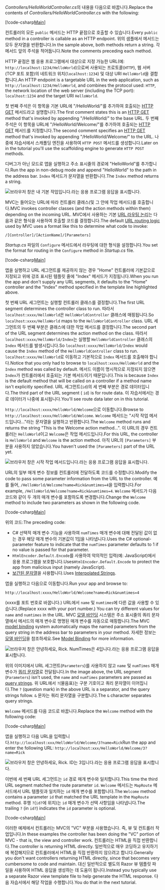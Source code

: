 <span data-ttu-id="da259-101">*Controllers/HelloWorldController.cs*의 내용을 다음으로 바꿉니다.</span><span class="sxs-lookup"><span data-stu-id="da259-101">Replace the contents of *Controllers/HelloWorldController.cs* with the following:</span></span>

[!code-csharp[Main](../../tutorials/first-mvc-app/start-mvc/sample/MvcMovie/Controllers/HelloWorldController.cs?name=snippet_1)]

<span data-ttu-id="da259-102">컨트롤러의 모든 `public` 메서드는 HTTP 끝점으로 호출할 수 있습니다.</span><span class="sxs-lookup"><span data-stu-id="da259-102">Every `public` method in a controller is callable as an HTTP endpoint.</span></span> <span data-ttu-id="da259-103">위의 샘플에서 메서드는 모두 문자열을 반환합니다.</span><span class="sxs-lookup"><span data-stu-id="da259-103">In the sample above, both methods return a string.</span></span>  <span data-ttu-id="da259-104">각 메서드 앞의 주석을 적어둡니다.</span><span class="sxs-lookup"><span data-stu-id="da259-104">Note the comments preceding each method.</span></span>

<span data-ttu-id="da259-105">HTTP 끝점은 웹 응용 프로그램에서 대상으로 지정 가능한 URL(예: `http://localhost:1234/HelloWorld`)으로써 사용되는 프로토콜(`HTTP`), 웹 서버(TCP 포트 포함)의 네트워크 위치(`localhost:1234`) 및 대상 URI `HelloWorld`을 결합합니다.</span><span class="sxs-lookup"><span data-stu-id="da259-105">An HTTP endpoint is a targetable URL in the web application, such as `http://localhost:1234/HelloWorld`, and combines the protocol used: `HTTP`, the network location of the web server (including the TCP port): `localhost:1234` and the target URI `HelloWorld`.</span></span>

<span data-ttu-id="da259-106">첫 번째 주석은 이 항목을 기본 URL에 "/HelloWorld/"를 추가하여 호출되는 [HTTP GET](https://www.w3schools.com/tags/ref_httpmethods.asp) 메서드라고 설명합니다.</span><span class="sxs-lookup"><span data-stu-id="da259-106">The first comment states this is an [HTTP GET](https://www.w3schools.com/tags/ref_httpmethods.asp) method that's invoked by appending "/HelloWorld/" to the base URL.</span></span> <span data-ttu-id="da259-107">두 번째 주석은 이 항목을 URL에 "/HelloWorld/Welcome/"를 추가하여 호출되는 [HTTP GET](http://www.w3.org/Protocols/rfc2616/rfc2616-sec9.html) 메서드를 지정합니다.</span><span class="sxs-lookup"><span data-stu-id="da259-107">The second comment specifies an [HTTP GET](http://www.w3.org/Protocols/rfc2616/rfc2616-sec9.html) method that's invoked by appending "/HelloWorld/Welcome/" to the URL.</span></span> <span data-ttu-id="da259-108">나중에 자습서에서 스캐폴딩 엔진을 사용하여 `HTTP POST` 메서드를 생성합니다.</span><span class="sxs-lookup"><span data-stu-id="da259-108">Later on in the tutorial you'll use the scaffolding engine to generate `HTTP POST` methods.</span></span>

<span data-ttu-id="da259-109">디버그가 아닌 모드로 앱을 실행하고 주소 표시줄의 경로에 "HelloWorld"를 추가합니다.</span><span class="sxs-lookup"><span data-stu-id="da259-109">Run the app in non-debug mode and append "HelloWorld" to the path in the address bar.</span></span> <span data-ttu-id="da259-110">`Index` 메서드가 문자열을 반환합니다.</span><span class="sxs-lookup"><span data-stu-id="da259-110">The `Index` method returns a string.</span></span>

![브라우저 창은 내 기본 작업입니다.라는 응용 프로그램 응답을 표시합니다.](../../tutorials/first-mvc-app/adding-controller/_static/hell1.png)

<span data-ttu-id="da259-112">MVC는 들어오는 URL에 따라 컨트롤러 클래스(및 그 안에 작업 메서드)를 호출합니다.</span><span class="sxs-lookup"><span data-stu-id="da259-112">MVC invokes controller classes (and the action methods within them) depending on the incoming URL.</span></span> <span data-ttu-id="da259-113">MVC에서 사용하는 기본 [URL 라우팅 논리](../../mvc/controllers/routing.md)는 다음과 같은 형식을 사용하여 호출할 코드를 결정합니다.</span><span class="sxs-lookup"><span data-stu-id="da259-113">The default [URL routing logic](../../mvc/controllers/routing.md) used by MVC uses a format like this to determine what code to invoke:</span></span>

`/[Controller]/[ActionName]/[Parameters]`

<span data-ttu-id="da259-114">*Startup.cs* 파일의 `Configure` 메서드에서 라우팅에 대한 형식을 설정합니다.</span><span class="sxs-lookup"><span data-stu-id="da259-114">You set the format for routing in the `Configure` method in *Startup.cs* file.</span></span>

[!code-csharp[Main](../../tutorials/first-mvc-app/start-mvc/sample/MvcMovie/Startup.cs?name=snippet_1&highlight=5)]

<span data-ttu-id="da259-115">앱을 실행하고 URL 세그먼트를 제공하지 않는 경우 "Home" 컨트롤러에 기본값으로 지정되고 위에 강조 표시된 템플릿 줄에 "Index" 메서드가 지정됩니다.</span><span class="sxs-lookup"><span data-stu-id="da259-115">When you run the app and don't supply any URL segments, it defaults to the "Home" controller and the "Index" method specified in the template line highlighted above.</span></span>

<span data-ttu-id="da259-116">첫 번째 URL 세그먼트는 실행할 컨트롤러 클래스를 결정합니다.</span><span class="sxs-lookup"><span data-stu-id="da259-116">The first URL segment determines the controller class to run.</span></span> <span data-ttu-id="da259-117">따라서 `localhost:xxxx/HelloWorld`은 `HelloWorldController` 클래스에 매핑됩니다.</span><span class="sxs-lookup"><span data-stu-id="da259-117">So `localhost:xxxx/HelloWorld` maps to the `HelloWorldController` class.</span></span> <span data-ttu-id="da259-118">URL 세그먼트의 두 번째 부분은 클래스에 대한 작업 메서드를 결정합니다.</span><span class="sxs-lookup"><span data-stu-id="da259-118">The second part of the URL segment determines the action method on the class.</span></span> <span data-ttu-id="da259-119">따라서 `localhost:xxxx/HelloWorld/Index`는 실행할 `HelloWorldController` 클래스의 `Index` 메서드를 발생시킵니다.</span><span class="sxs-lookup"><span data-stu-id="da259-119">So `localhost:xxxx/HelloWorld/Index` would cause the `Index` method of the `HelloWorldController` class to run.</span></span> <span data-ttu-id="da259-120">`localhost:xxxx/HelloWorld`로 이동하고 기본적으로 `Index` 메서드를 호출해야 합니다.</span><span class="sxs-lookup"><span data-stu-id="da259-120">Notice that you only had to browse to `localhost:xxxx/HelloWorld` and the `Index` method was called by default.</span></span> <span data-ttu-id="da259-121">메서드 이름이 명시적으로 지정되지 않으면 `Index`가 컨트롤러에서 호출되는 기본 메서드이기 때문입니다.</span><span class="sxs-lookup"><span data-stu-id="da259-121">This is because `Index` is the default method that will be called on a controller if a method name isn't explicitly specified.</span></span> <span data-ttu-id="da259-122">URL 세그먼트(`id`)의 세 번째 부분은 경로 데이터입니다.</span><span class="sxs-lookup"><span data-stu-id="da259-122">The third part of the URL segment ( `id`) is for route data.</span></span> <span data-ttu-id="da259-123">이 자습서에서는 경로 데이터가 나중에 표시됩니다.</span><span class="sxs-lookup"><span data-stu-id="da259-123">You'll see route data later on in this tutorial.</span></span>

<span data-ttu-id="da259-124">`http://localhost:xxxx/HelloWorld/Welcome`으로 이동합니다.</span><span class="sxs-lookup"><span data-stu-id="da259-124">Browse to `http://localhost:xxxx/HelloWorld/Welcome`.</span></span> <span data-ttu-id="da259-125">`Welcome` 메서드는 "시작 작업 메서드입니다..."라는 문자열을 실행하고 반환합니다.</span><span class="sxs-lookup"><span data-stu-id="da259-125">The `Welcome` method runs and returns the string "This is the Welcome action method...".</span></span> <span data-ttu-id="da259-126">이 URL의 경우 컨트롤러는 `HelloWorld`이고 `Welcome`은 작업 메서드입니다.</span><span class="sxs-lookup"><span data-stu-id="da259-126">For this URL, the controller is `HelloWorld` and `Welcome` is the action method.</span></span> <span data-ttu-id="da259-127">아직 URL의 `[Parameters]` 부분을 사용하지 않았습니다.</span><span class="sxs-lookup"><span data-stu-id="da259-127">You haven't used the `[Parameters]` part of the URL yet.</span></span>

![브라우저 창은 시작 작업 메서드입니다.라는 응용 프로그램 응답을 표시합니다.](../../tutorials/first-mvc-app/adding-controller/_static/welcome.png)

<span data-ttu-id="da259-129">URL의 일부 매개 변수 정보를 컨트롤러에 전달하도록 코드를 수정합니다.</span><span class="sxs-lookup"><span data-stu-id="da259-129">Modify the code to pass some parameter information from the URL to the controller.</span></span> <span data-ttu-id="da259-130">예를 들어, `/HelloWorld/Welcome?name=Rick&numtimes=4`을 입력합니다.</span><span class="sxs-lookup"><span data-stu-id="da259-130">For example, `/HelloWorld/Welcome?name=Rick&numtimes=4`.</span></span> <span data-ttu-id="da259-131">`Welcome` 메서드가 다음 코드와 같이 두 개의 매개 변수를 포함하도록 변경합니다.</span><span class="sxs-lookup"><span data-stu-id="da259-131">Change the `Welcome` method to include two parameters as shown in the following code.</span></span> 

[!code-csharp[Main](../../tutorials/first-mvc-app/start-mvc/sample/MvcMovie/Controllers/HelloWorldController.cs?name=snippet_2)]

<span data-ttu-id="da259-132">위의 코드:</span><span class="sxs-lookup"><span data-stu-id="da259-132">The preceding code:</span></span>

* <span data-ttu-id="da259-133">C# 선택적 매개 변수 기능을 사용하여 `numTimes` 매개 변수에 대해 전달된 값이 없는 경우 해당 매개 변수의 기본값이 1임을 나타냅니다.</span><span class="sxs-lookup"><span data-stu-id="da259-133">Uses the C# optional-parameter feature to indicate that the `numTimes` parameter defaults to 1 if no value is passed for that parameter.</span></span>
* <span data-ttu-id="da259-134">`HtmlEncoder.Default.Encode`를 사용하여 악의적인 입력(예: JavaScript)에서 응용 프로그램을 보호합니다.</span><span class="sxs-lookup"><span data-stu-id="da259-134">Uses`HtmlEncoder.Default.Encode` to protect the app from malicious input (namely JavaScript).</span></span> 
* <span data-ttu-id="da259-135">[보간된 문자열](https://docs.microsoft.com/dotnet/articles/csharp/language-reference/keywords/interpolated-strings)을 사용합니다.</span><span class="sxs-lookup"><span data-stu-id="da259-135">Uses [Interpolated Strings](https://docs.microsoft.com/dotnet/articles/csharp/language-reference/keywords/interpolated-strings).</span></span>

<span data-ttu-id="da259-136">앱을 실행하고 다음으로 이동합니다.</span><span class="sxs-lookup"><span data-stu-id="da259-136">Run your app and browse to:</span></span>

   `http://localhost:xxxx/HelloWorld/Welcome?name=Rick&numtimes=4`

<span data-ttu-id="da259-137">(xxxx를 포트 번호로 바꿉니다.) URL에서 `name` 및 `numtimes`에 다른 값을 사용할 수 있습니다.</span><span class="sxs-lookup"><span data-stu-id="da259-137">(Replace xxxx with your port number.) You can try different values for `name` and `numtimes` in  the URL.</span></span> <span data-ttu-id="da259-138">MVC [모델 바인딩](../../mvc/models/model-binding.md) 시스템은 주소 표시줄의 쿼리 문자열에서 메서드의 매개 변수로 명명된 매개 변수를 자동으로 매핑합니다.</span><span class="sxs-lookup"><span data-stu-id="da259-138">The MVC [model binding](../../mvc/models/model-binding.md) system automatically maps the named parameters from  the query string in the address bar to parameters in your method.</span></span> <span data-ttu-id="da259-139">자세한 정보는 [모델 바인딩](../../mvc/models/model-binding.md)을 참조하세요.</span><span class="sxs-lookup"><span data-stu-id="da259-139">See [Model Binding](../../mvc/models/model-binding.md) for more information.</span></span>

![브라우저 창은 안녕하세요, Rick. NumTimes은 4입니다.라는 응용 프로그램 응답을 표시합니다.](../../tutorials/first-mvc-app/adding-controller/_static/rick4.png)

<span data-ttu-id="da259-141">위의 이미지에서 URL 세그먼트(`Parameters`)를 사용하지 않고 `name` 및 `numTimes` 매개 변수가 [쿼리 문자열](https://wikipedia.org/wiki/Query_string)로 전달됩니다.</span><span class="sxs-lookup"><span data-stu-id="da259-141">In the image above, the URL segment (`Parameters`) isn't used, the `name` and `numTimes` parameters are passed as [query strings](https://wikipedia.org/wiki/Query_string).</span></span> <span data-ttu-id="da259-142">위 URL에서 `?`(물음표)는 구분 기호이고 쿼리 문자열이 이어집니다.</span><span class="sxs-lookup"><span data-stu-id="da259-142">The `?` (question mark) in the above URL is a separator, and the query strings follow.</span></span> <span data-ttu-id="da259-143">`&` 문자는 쿼리 문자열을 구분합니다.</span><span class="sxs-lookup"><span data-stu-id="da259-143">The `&` character separates query strings.</span></span>

<span data-ttu-id="da259-144">`Welcome` 메서드를 다음 코드로 바꿉니다.</span><span class="sxs-lookup"><span data-stu-id="da259-144">Replace the `Welcome` method with the following code:</span></span>

[!code-csharp[Main](../../tutorials/first-mvc-app/start-mvc/sample/MvcMovie/Controllers/HelloWorldController.cs?name=snippet_3)]

<span data-ttu-id="da259-145">앱을 실행하고 다음 URL을 입력합니다.`http://localhost:xxx/HelloWorld/Welcome/3?name=Rick`</span><span class="sxs-lookup"><span data-stu-id="da259-145">Run the app and enter the following URL:  `http://localhost:xxx/HelloWorld/Welcome/3?name=Rick`</span></span>

![브라우저 창은 안녕하세요, Rick. ID는 3입니다.라는 응용 프로그램 응답을 표시합니다.](../../tutorials/first-mvc-app/adding-controller/_static/rick_routedata.png)

<span data-ttu-id="da259-147">이번에 세 번째 URL 세그먼트는 `id` 경로 매개 변수와 일치합니다.</span><span class="sxs-lookup"><span data-stu-id="da259-147">This time the third URL segment  matched the route parameter `id`.</span></span> <span data-ttu-id="da259-148">`Welcome` 메서드는 `MapRoute` 메서드에서 URL 템플릿과 일치하는 `id` 매개 변수를 포함합니다.</span><span class="sxs-lookup"><span data-stu-id="da259-148">The `Welcome`  method contains a parameter  `id` that matched the URL template in the `MapRoute` method.</span></span> <span data-ttu-id="da259-149">후행 `?`(`id?`에 위치)는 `id` 매개 변수가 선택 사항임을 나타냅니다.</span><span class="sxs-lookup"><span data-stu-id="da259-149">The trailing `?`  (in `id?`) indicates the `id` parameter is optional.</span></span>

[!code-csharp[Main](../../tutorials/first-mvc-app/start-mvc/sample/MvcMovie/Startup.cs?name=snippet_1&highlight=5)]

<span data-ttu-id="da259-150">이러한 예제에서 컨트롤러는 MVC의 "VC" 부분을 사용했습니다. 즉, 뷰 및 컨트롤러 작업입니다.</span><span class="sxs-lookup"><span data-stu-id="da259-150">In these examples the controller has been doing the "VC" portion  of MVC - that is, the view and controller work.</span></span> <span data-ttu-id="da259-151">컨트롤러는 HTML을 직접 반환합니다.</span><span class="sxs-lookup"><span data-stu-id="da259-151">The controller is returning HTML  directly.</span></span> <span data-ttu-id="da259-152">일반적으로 매우 코딩하고 유지하기에 복잡해지므로 컨트롤러에서 HTML을 직접 반환하지 않으려고 합니다.</span><span class="sxs-lookup"><span data-stu-id="da259-152">Generally you don't want controllers returning HTML directly, since  that becomes very cumbersome to code and maintain.</span></span> <span data-ttu-id="da259-153">대신 일반적으로 별도의 Razor 뷰 템플릿 파일을 사용하여 HTML 응답을 생성하는 데 도움이 됩니다.</span><span class="sxs-lookup"><span data-stu-id="da259-153">Instead you typically use a separate Razor view template file to help generate the HTML response.</span></span> <span data-ttu-id="da259-154">다음 자습서에서 해당 작업을 수행합니다.</span><span class="sxs-lookup"><span data-stu-id="da259-154">You do that in the next tutorial.</span></span>
